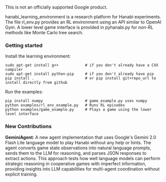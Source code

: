 This is not an officially supported Google product.

hanabi\_learning\_environment is a research platform for Hanabi experiments. The file rl\_env.py provides an RL environment using an API similar to OpenAI Gym. A lower level game interface is provided in pyhanabi.py for non-RL methods like Monte Carlo tree search.

### Getting started
Install the learning environment:
```
sudo apt-get install g++            # if you don't already have a CXX compiler
sudo apt-get install python-pip     # if you don't already have pip
pip install .                       # or pip install git+repo_url to install directly from github
```
Run the examples:
```
pip install numpy                   # game_example.py uses numpy
python examples/rl_env_example.py   # Runs RL episodes
python examples/game_example.py     # Plays a game using the lower level interface
```

### New Contributions

**GeminiAgent**: A new agent implementation that uses Google's Gemini 2.0 Flash Lite language model to play Hanabi without any help or hints. The agent converts game state observations into natural language prompts, sends them to the LLM for reasoning, and parses JSON responses to extract actions. This approach tests how well language models can perform strategic reasoning in cooperative games with imperfect information, providing insights into LLM capabilities for multi-agent coordination without explicit training.
